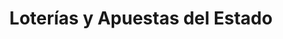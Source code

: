---
title: "Loterías y Apuestas del Estado"
url: /granada/loterias-y-apuestas-del-estado/
shop: lotería
---